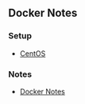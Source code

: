 ## Docker Notes

### Setup
* [CentOS](centos-install.md)

### Notes
* [Docker Notes](docker-guide.md)
